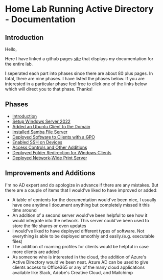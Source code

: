 # Home Lab Running Active Directory - Documentation

## Introduction
Hello, 

Here I have linked a github pages [site](https://a-gold-steak.github.io/home-lab_active-directory/#) that displays my documentation for the entire lab. 

I seperated each part into phases since there are about 80 plus pages. In total, there are nine phases. I have listed the phases below. If you are interested in a particular phase feel free to click one of the links below which will direct you to that phase. Thanks!

## Phases
- [Introduction](https://a-gold-steak.github.io/home-lab_active-directory/#intro)
- [Setup Windows Server 2022](https://a-gold-steak.github.io/home-lab_active-directory/#ws2022) 
- [Added an Ubuntu Client to the Domain](https://a-gold-steak.github.io/home-lab_active-directory/#ubuntu)
- [Installed Samba File Server](https://a-gold-steak.github.io/home-lab_active-directory/#samba)
- [Deployed Software to Clients with a GPO](https://a-gold-steak.github.io/home-lab_active-directory/#software) 
- [Enabled SSH on Devices](https://a-gold-steak.github.io/home-lab_active-directory/#ssh)
- [Access Controls and Other Additions](https://a-gold-steak.github.io/home-lab_active-directory/#acadd)
- [Deployed Folder Redirection for Windows Clients](https://a-gold-steak.github.io/home-lab_active-directory/#folderedir)
- [Deployed Network-Wide Print Server](https://a-gold-steak.github.io/home-lab_active-directory/#print)

## Improvements and Additions
I'm no AD expert and do apologize in advance if there are any mistakes. But there are a couple of items that I would've liked to have improved or added:
- A table of contents for the documentation would've been nice, I usually have one anytime I document anything but completely missed it this time around
- An addition of a second server would've been helpful to see how it would integrate into the network. This server could've been used to store the file shares or even updates
- I would've liked to have deployed different types of software. Not everything is able to be deployed smoothly and easily.(e.g. executable files)
- The addition of roaming profiles for clients would be helpful in case more clients are added
- As someone who is interested in the cloud, the addition of Azure's Active Directory would've been neat. Azure AD can be used to give clients access to Office365 or any of the many cloud applications available like Slack, Adobe's Creative Cloud, and Mailchimp  

